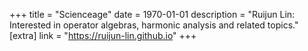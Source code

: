 +++
title = "Scienceage"
date = 1970-01-01
description = "Ruijun Lin: Interested in operator algebras, harmonic analysis and related topics."
[extra]
link = "https://ruijun-lin.github.io"
+++